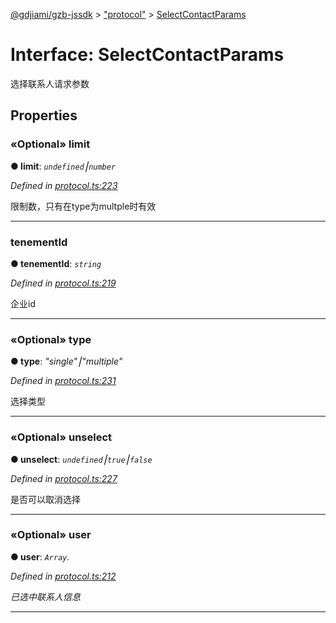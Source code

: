 [@gdjiami/gzb-jssdk](../README.md) > ["protocol"](../modules/_protocol_.md) > [SelectContactParams](../interfaces/_protocol_.selectcontactparams.md)



# Interface: SelectContactParams


选择联系人请求参数


## Properties
<a id="limit"></a>

### «Optional» limit

**●  limit**:  *`undefined`⎮`number`* 

*Defined in [protocol.ts:223](https://github.com/GDJiaMi/gzb-jssdk/blob/6a995d9/src/protocol.ts#L223)*



限制数，只有在type为multple时有效




___

<a id="tenementid"></a>

###  tenementId

**●  tenementId**:  *`string`* 

*Defined in [protocol.ts:219](https://github.com/GDJiaMi/gzb-jssdk/blob/6a995d9/src/protocol.ts#L219)*



企业id




___

<a id="type"></a>

### «Optional» type

**●  type**:  *"single"⎮"multiple"* 

*Defined in [protocol.ts:231](https://github.com/GDJiaMi/gzb-jssdk/blob/6a995d9/src/protocol.ts#L231)*



选择类型




___

<a id="unselect"></a>

### «Optional» unselect

**●  unselect**:  *`undefined`⎮`true`⎮`false`* 

*Defined in [protocol.ts:227](https://github.com/GDJiaMi/gzb-jssdk/blob/6a995d9/src/protocol.ts#L227)*



是否可以取消选择




___

<a id="user"></a>

### «Optional» user

**●  user**:  *`Array`.<object>* 

*Defined in [protocol.ts:212](https://github.com/GDJiaMi/gzb-jssdk/blob/6a995d9/src/protocol.ts#L212)*



已选中联系人信息




___


